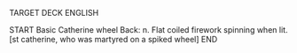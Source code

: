 TARGET DECK
ENGLISH

START
Basic
Catherine wheel
Back: n. Flat coiled firework spinning when lit. [st catherine, who was martyred on a spiked wheel]
END
